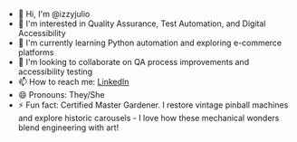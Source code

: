 - 👋 Hi, I'm @izzyjulio
- 👀 I'm interested in Quality Assurance, Test Automation, and Digital Accessibility
- 🌱 I'm currently learning Python automation and exploring e-commerce platforms
- 💞️ I'm looking to collaborate on QA process improvements and accessibility testing
- 📫 How to reach me: [LinkedIn](https://www.linkedin.com/in/isabeljulio/)
- 😄 Pronouns: They/She
- ⚡ Fun fact: Certified Master Gardener. I restore vintage pinball machines and explore historic carousels - I love how these mechanical wonders blend engineering with art!

<!---
izzyjulio/izzyjulio is a ✨ special ✨ repository because its `README.md` (this file) appears on your GitHub profile.
You can click the Preview link to take a look at your changes.
--->
